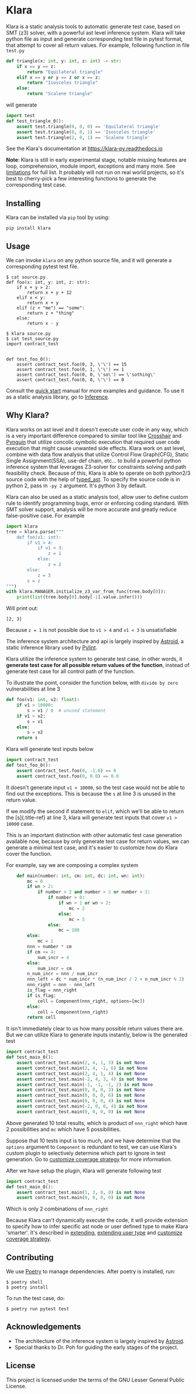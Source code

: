 # Klara

Klara is a static analysis tools to automatic generate test case, based
on SMT (z3) solver, with a powerful ast level inference system. Klara
will take python file as input and generate corresponding test file in
pytest format, that attempt to cover all return values. For example,
following function in file `test.py`

``` python
def triangle(x: int, y: int, z: int) -> str:
    if x == y == z:
        return "Equilateral triangle"
    elif x == y or y == z or x == z:
        return "Isosceles triangle"
    else:
        return "Scalene triangle"
```

will generate

``` python
import test
def test_triangle_0():
    assert test.triangle(0, 0, 0) == 'Equilateral triangle'
    assert test.triangle(0, 0, 1) == 'Isosceles triangle'
    assert test.triangle(2, 0, 1) == 'Scalene triangle'
```

See the Klara\'s documentation at <https://klara-py.readthedocs.io>

**Note**: Klara is still in early experimental stage, notable missing features are loop, comprehension, module import, exceptions and many more.
See [limitations](https://klara-py.readthedocs.io/en/latest/limitation.html) for full list. It probably will not run on real world projects, so it's best
to cherry-pick a few interesting functions to generate the corresponding test case.

## Installing

Klara can be installed via `pip` tool by using:

    pip install klara

## Usage

We can invoke `klara` on any python source file, and it will generate a
corresponding pytest test file.

``` shell
$ cat source.py
def foo(x: int, y: int, z: str):
    if x + y > 2:
        return x + y + 12
    elif x < y:
        return x + y
    elif (z + "me") == "some":
        return z + "thing"
    else:
        return x - y

$ klara source.py
$ cat test_source.py
import contract_test


def test_foo_0():
    assert contract_test.foo(0, 3, \'\') == 15
    assert contract_test.foo(0, 1, \'\') == 1
    assert contract_test.foo(0, 0, \'so\') == \'sothing\'
    assert contract_test.foo(0, 0, \'\') == 0
```

Consult the [quick start](https://klara-py.readthedocs.io/en/latest/quick_start.html) manual for more examples and
guidance. To use it as a static analysis library, go to
[Inference](https://klara-py.readthedocs.io/en/latest/inference.html).

## Why Klara?

Klara works on ast level and it doesn\'t execute user code in any way,
which is a very important difference compared to similar tool like
[Crosshair](https://github.com/pschanely/CrossHair) and
[Pynguin](https://github.com/se2p/pynguin) that utilize concolic
symbolic execution that required user code execution that might cause
unwanted side effects. Klara work on ast level, combine with data flow analysis
that utilize Control Flow Graph(CFG), Static Single Assignment(SSA), use-def chain, etc\... to build a
powerful python inference system that leverages Z3-solver for
constraints solving and path feasibility check. Because of this, Klara
is able to operate on both python2/3 source code with the help of
[typed_ast](https://github.com/python/typed_ast). To specify the source
code is in python 2, pass in `-py 2` argument. It\'s python 3 by
default.

Klara can also be used as a static analysis tool, allow user to define
custom rule to identify programming bugs, error or enforcing coding
standard. With SMT solver support, analysis will be more accurate and
greatly reduce false-positive case. For example

``` python
import klara
tree = klara.parse("""
    def foo(v1: int):
        if v1 > 4:
            if v1 < 3:
                z = 1
            else:
                z = 2
        else:
            z = 3
        s = z
""")
with klara.MANAGER.initialize_z3_var_from_func(tree.body[0]):
    print(list(tree.body[0].body[-1].value.infer()))
```

Will print out:

    [2, 3]

Because `z = 1` is not possible due to `v1 > 4` and `v1 < 3` is unsatisfiable

The inference system architecture and api is largely inspired by
[Astroid](https://github.com/PyCQA/astroid), a static inference library
used by [Pylint](https://github.com/PyCQA/pylint).

Klara utilize the inference system to generate test case, in other
words, it **generate test case for all possible return values of the
function**, instead of generate test case for all control path of the
function.

To illustrate the point, consider the function below, with `divide by
zero` vulnerabilities at line 3

``` python
def foo(v1: int, v2: float):
    if v1 > 10000:
        s = v1 / 0  # unused statement
    if v1 > v2:
        s = v1
    else:
        s = v2
    return s
```

Klara will generate test inputs below

``` python
import contract_test
def test_foo_0():
    assert contract_test.foo(0, -1.0) == 0
    assert contract_test.foo(0, 0.0) == 0.0
```

It doesn\'t generate input `v1 > 10000`, so the test case would not be
able to find out the exceptions. This is because the `s` at
line 3 is unused in the return value.

If we modify the second if statement to `elif`, which we\'ll
be able to return the [s]{.title-ref} at line 3, klara will generate
test inputs that cover `v1 > 10000` case.

This is an important distinction with other automatic test case
generation available now, because by only generate test case for return
values, we can generate a minimal test case, and it\'s easier to
customize how do Klara cover the function.

For example, say we are composing a complex system

``` python
    def main(number: int, cm: int, dc: int, wn: int):
        mc = 0
        if wn > 2:
            if number > 2 and number > 2 or number > 2:
                if number > 0:
                    if wn > 2 or wn > 2:
                        mc = 2
                    else:
                        mc = 5
                else:
                    mc = 100
        else:
            mc = 1
        nnn = number * cm
        if cm <= 4:
            num_incr = 4
        else:
            num_incr = cm
        n_num_incr = nnn / num_incr
        nnn_left = dc * num_incr * (n_num_incr / 2 + n_num_incr % 2)
        nnn_right = nnn - nnn_left
        is_flag = nnn_right
        if is_flag:
            cell = Component(nnn_right, options=[mc])
        else:
            cell = Component(nnn_right)
        return cell
```

It isn\'t immediately clear to us how many possible return values there
are. But we can utilize Klara to generate inputs instantly, below is the
generated test

``` python
import contract_test
def test_main_0():
    assert contract_test.main(2, 4, 1, 3) is not None
    assert contract_test.main(2, 4, -1, 6) is not None
    assert contract_test.main(2, 4, 1, 4) is not None
    assert contract_test.main(-2, 4, 3, 4) is not None
    assert contract_test.main(-1, -1, -1, 2) is not None
    assert contract_test.main(0, 0, 0, 3) is not None
    assert contract_test.main(0, 0, 0, 6) is not None
    assert contract_test.main(0, 0, 0, 4) is not None
    assert contract_test.main(-2, 0, 0, 4) is not None
    assert contract_test.main(0, 0, 0, 0) is not None
```

Above generated 10 total results, which is product of
`nnn_right` which have 2 possibilities and `mc` which have 5 possibilities.

Suppose that 10 tests input is too much, and we have determine that the
`options` argument to `Component` is redundant to test, we
can use Klara\'s custom plugin to selectively determine which part to
ignore in test generation. Go to [customize coverage
strategy](https://klara-py.readthedocs.io/en/latest/customize_coverage_strategy.html) for more information.

After we have setup the plugin, Klara will generate following test

``` python
import contract_test
def test_main_0():
    assert contract_test.main(1, 3, 0, 0) is not None
    assert contract_test.main(0, 0, 0, 0) is not None
```

Which is only 2 combinations of `nnn_right`

Because Klara can't dynamically execute the code, it will provide extension to specify how to infer 
specific ast node or user defined type to make Klara \'smarter\'. It\'s described in
[extending](https://klara-py.readthedocs.io/en/latest/extending.html), [extending user
type](https://klara-py.readthedocs.io/en/latest/extending_user_type.html) and [customize coverage
strategy](https://klara-py.readthedocs.io/en/latest/customize_coverage_strategy.html).

## Contributing

We use [Poetry](https://python-poetry.org/docs/) to manage dependencies.
After poetry is installed, run:

    $ poetry shell
    $ poetry install

To run the test case, do:

    $ poetry run pytest test

## Acknowledgements
- The architecture of the inference system is largely inspired by [Astroid](https://github.com/PyCQA/astroid).
- Special thanks to Dr. Poh for guiding the early stages of the project.


## License

This project is licensed under the terms of the GNU Lesser General
Public License.
